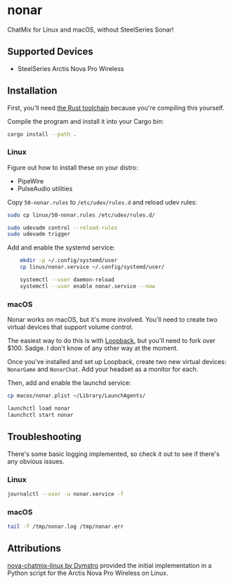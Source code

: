 # nonar

ChatMix for Linux and macOS, without SteelSeries Sonar!

## Supported Devices

- SteelSeries Arctis Nova Pro Wireless

## Installation

First, you'll need [the Rust toolchain](https://rustup.rs/) because you're compiling this yourself.

Compile the program and install it into your Cargo bin:

```bash
cargo install --path .
```

### Linux

Figure out how to install these on your distro:

- PipeWire
- PulseAudio utilities

Copy `50-nonar.rules` to `/etc/udev/rules.d` and reload udev rules:

```bash
sudo cp linux/50-nonar.rules /etc/udev/rules.d/

sudo udevadm control --reload-rules
sudo udevadm trigger
```

Add and enable the systemd service:

```bash
	mkdir -p ~/.config/systemd/user
	cp linux/nonar.service ~/.config/systemd/user/

	systemctl --user daemon-reload
	systemctl --user enable nonar.service --now
```

### macOS

Nonar works on macOS, but it's more involved. You'll need to create two virtual devices that support volume control.

The easiest way to do this is with [Loopback](https://rogueamoeba.com/loopback/), but you'll need to fork over $100. Sadge. I don't know of any other way at the moment.

Once you've installed and set up Loopback, create two new virtual devices: `NonarGame` and `NonarChat`. Add your headset as a monitor for each.

Then, add and enable the launchd service:

```bash
cp macos/nonar.plist ~/Library/LaunchAgents/

launchctl load nonar
launchctl start nonar
```

## Troubleshooting

There's some basic logging implemented, so check it out to see if there's any obvious issues.

### Linux

```bash
journalctl --user -u nonar.service -f
```

### macOS

```bash
tail -f /tmp/nonar.log /tmp/nonar.err
```

## Attributions

[nova-chatmix-linux by Dymstro](https://github.com/Dymstro/nova-chatmix-linux) provided the initial implementation in a Python script for the Arctis Nova Pro Wireless on Linux.
